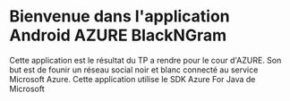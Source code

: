 Bienvenue dans l'application Android AZURE BlackNGram
===================

Cette application est le résultat du TP a rendre pour le cour d'AZURE.
Son but est de founir un réseau social noir et blanc connecté au service Microsoft Azure.
Cette application utilise le SDK Azure For Java de Microsoft
